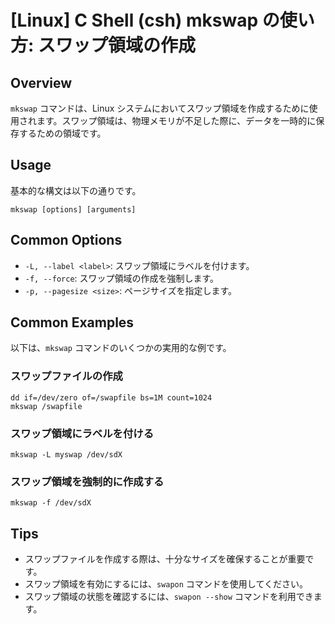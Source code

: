 # [Linux] C Shell (csh) mkswap の使い方: スワップ領域の作成

## Overview
`mkswap` コマンドは、Linux システムにおいてスワップ領域を作成するために使用されます。スワップ領域は、物理メモリが不足した際に、データを一時的に保存するための領域です。

## Usage
基本的な構文は以下の通りです。

```
mkswap [options] [arguments]
```

## Common Options
- `-L, --label <label>`: スワップ領域にラベルを付けます。
- `-f, --force`: スワップ領域の作成を強制します。
- `-p, --pagesize <size>`: ページサイズを指定します。

## Common Examples
以下は、`mkswap` コマンドのいくつかの実用的な例です。

### スワップファイルの作成
```
dd if=/dev/zero of=/swapfile bs=1M count=1024
mkswap /swapfile
```

### スワップ領域にラベルを付ける
```
mkswap -L myswap /dev/sdX
```

### スワップ領域を強制的に作成する
```
mkswap -f /dev/sdX
```

## Tips
- スワップファイルを作成する際は、十分なサイズを確保することが重要です。
- スワップ領域を有効にするには、`swapon` コマンドを使用してください。
- スワップ領域の状態を確認するには、`swapon --show` コマンドを利用できます。